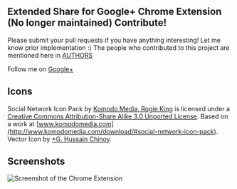 Extended Share for Google+ Chrome Extension (No longer maintained)
Contribute!
-----------------
Please submit your pull requests if you have anything interesting! Let me know
prior implementation :) The people who contributed to this project are mentioned
here in [AUTHORS](https://github.com/mohamedmansour/extended-share-extension/raw/master/AUTHORS.md)

Follow me on [Google+](https://plus.google.com/116805285176805120365/about)

Icons
-----------------
Social Network Icon Pack by [Komodo Media, Rogie King](http://www.komodomedia.com/) is licensed under a [Creative Commons Attribution-Share Alike 3.0 Unported License](http://creativecommons.org/licenses/by-sa/3.0/).
Based on a work at [www.komodomedia.com](http://www.komodomedia.com/download/#social-network-icon-pack).
Vector Icon by [+G. Hussain Chinoy](https://plus.google.com/u/0/114930558215776389910).

Screenshots
-----------------
![Screenshot of the Chrome Extension](https://github.com/mohamedmansour/extended-share-extension/raw/master/screenshot/marquee.png)


